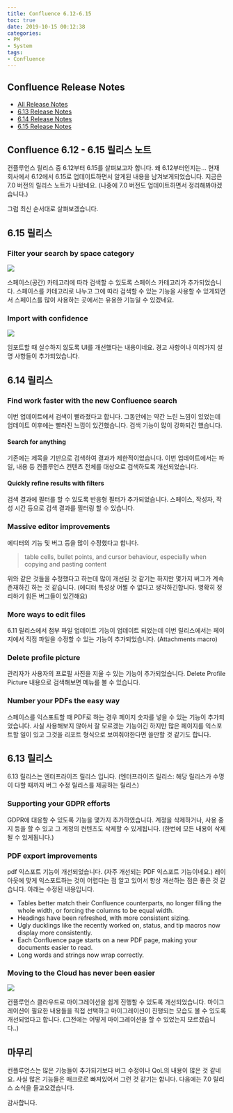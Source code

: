 ```yaml
---
title: Confluence 6.12-6.15
toc: true
date: 2019-10-15 00:12:38
categories:
- PM
- System
tags:
- Confluence
---
```


## Confluence Release Notes

- [All Release Notes](https://confluence.atlassian.com/doc/confluence-release-notes-327.html)
- [6.13 Release Notes](https://confluence.atlassian.com/doc/confluence-6-13-release-notes-959288785.html)
- [6.14 Release Notes](https://confluence.atlassian.com/doc/confluence-6-14-release-notes-963655609.html)
- [6.15 Release Notes](https://confluence.atlassian.com/doc/confluence-6-15-release-notes-965554120.html)

## Confluence 6.12 - 6.15 릴리스 노트

컨플루언스 릴리스 중 6.12부터 6.15를 살펴보고자 합니다.
왜 6.12부터인지는... 현재 회사에서 6.12에서 6.15로 업데이트하면서 알게된 내용을 남겨보게되었습니다.
지금은 7.0 버전의 릴리스 노트가 나왔네요. (나중에 7.0 버전도 업데이트하면서 정리해봐야겠습니다.)

그럼 최신 순서대로 살펴보겠습니다.

## 6.15 릴리스

### Filter your search by space category

![](https://confluence.atlassian.com/doc/files/965554120/967334152/2/1551847079975/space-categories.png)

스페이스(공간) 카테고리에 따라 검색할 수 있도록 스페이스 카테고리가 추가되었습니다.
스페이스를 카테고리로 나누고 그에 따라 검색할 수 있는 기능을 사용할 수 있게되면서
스페이스를 많이 사용하는 곳에서는 유용한 기능일 수 있겠네요.

### Import with confidence

![](https://confluence.atlassian.com/doc/files/965554120/967336434/1/1551916170556/backup-restore-rn.png)

임포트할 때 실수하지 않도록 UI를 개선했다는 내용이네요.
경고 사항이나 여러가지 설명 사항들이 추가되었습니다.

## 6.14 릴리스

### Find work faster with the new Confluence search

이번 업데이트에서 검색이 빨라졌다고 합니다.
그동안에는 약간 느린 느낌이 있었는데 업데이트 이후에는 빨라진 느낌이 있긴했습니다.
검색 기능이 많이 강화되긴 했습니다.

#### Search for anything

기존에는 제목을 기반으로 검색하여 결과가 제한적이었습니다.
이번 업데이트에서는 파일, 내용 등 컨플루언스 컨텐츠 전체를 대상으로 검색하도록 개선되었습니다.

#### Quickly refine results with filters

검색 결과에 필터를 할 수 있도록 반응형 필터가 추가되었습니다.
스페이스, 작성자, 작성 시간 등으로 검색 결과를 필터링 할 수 있습니다.

### Massive editor improvements

에디터의 기능 및 버그 등을 많이 수정했다고 합니다.

> table cells, bullet points, and cursor behaviour, especially when copying and pasting content

위와 같은 것들을 수정했다고 하는데 많이 개선된 것 같기는 하지만 몇가지 버그가 계속 존재하긴 하는 것 같습니다.
(에디터 특성상 어쩔 수 없다고 생각하긴합니다. 명확히 정리하기 힘든 버그들이 있긴해요)

### More ways to edit files

6.11 릴리스에서 첨부 파일 업데이트 기능이 업데이트 되었는데
이번 릴리스에서는 페이지에서 직접 파일을 수정할 수 있는 기능이 추가되었습니다. (Attachments macro)

### Delete profile picture

관리자가 사용자의 프로필 사진을 지울 수 있는 기능이 추가되었습니다.
Delete Profile Picture 내용으로 검색해보면 메뉴를 볼 수 있습니다.

### Number your PDFs the easy way

스페이스를 익스포트할 때 PDF로 하는 경우 페이지 숫자를 넣을 수 있는 기능이 추가되었습니다.
사실 사용해보지 않아서 잘 모르겠는 기능이긴 하지만 많은 페이지를 익스포트할 일이 있고
그것을 리포트 형식으로 보여줘야한다면 쓸만할 것 같기도 합니다.

## 6.13 릴리스

6.13 릴리스는 엔터프라이즈 릴리스 입니다.
(엔터프라이즈 릴리스: 해당 릴리스가 수명이 다할 때까지 버그 수정 릴리스를 제공하는 릴리스)

### Supporting your GDPR efforts

GDPR에 대응할 수 있도록 기능을 몇가지 추가하였습니다.
계정을 삭제하거나, 사용 중지 등을 할 수 있고 그 계정의 컨텐츠도 삭제할 수 있게됩니다.
(한번에 모든 내용이 삭제될 수 있게됩니다.)

### PDF export improvements

pdf 익스포트 기능이 개선되었습니다. (자주 개선되는 PDF 익스포트 기능이네요.)
레이아웃에 맞게 익스포트하는 것이 어렵다는 점 알고 있어서 항상 개선하는 점은 좋은 것 같습니다.
아래는 수정된 내용입니다.

- Tables better match their Confluence counterparts, no longer filling the whole width, or forcing the columns to be equal width.
- Headings have been refreshed, with more consistent sizing.
- Ugly ducklings like the recently worked on, status, and tip macros now display more consistently.
- Each Confluence page starts on a new PDF page, making your documents easier to read.
- Long words and strings now wrap correctly.

### Moving to the Cloud has never been easier

![](https://confluence.atlassian.com/doc/files/959288785/960713714/2/1552435822739/MigrationAssistant-SelectSpaces.png)

컨플루언스 클라우드로 마이그레이션을 쉽게 진행할 수 있도록 개선되었습니다.
마이그레이션이 필요한 내용들을 직접 선택하고 마이그레이션이 진행되는 모습도 볼 수 있도록 개선되었다고 합니다.
(그전에는 어떻게 마이그레이션을 할 수 있었는지 모르겠습니다..)

## 마무리

컨플루언스는 많은 기능들이 추가되기보다 버그 수정이나 QoL의 내용이 많은 것 같네요.
사실 많은 기능들은 매크로로 빠져있어서 그런 것 같기는 합니다.
다음에는 7.0 릴리스 소식을 들고오겠습니다.

감사합니다.
